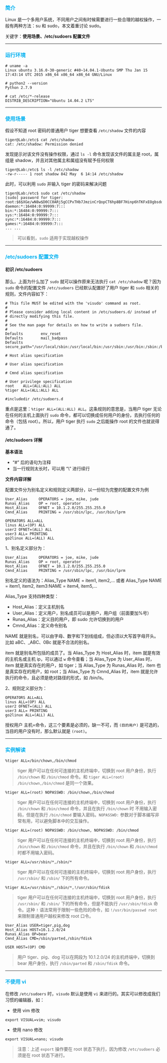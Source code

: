 ### <font color=#00b0f0>简介</font>

Linux 是一个多用户系统，不同用户之间有时候需要进行一些合理的越权操作，一般有两种方法：su 和 sudo，本文着重讨论 sudo。

关键字：**使用场景、/etc/sudoers 配置文件**

---

### <font color=#00b0f0>运行环境</font>

```
# uname -a
Linux ubuntu 3.16.0-30-generic #40~14.04.1-Ubuntu SMP Thu Jan 15 17:43:14 UTC 2015 x86_64 x86_64 x86_64 GNU/Linux

# python2 --version
Python 2.7.9

# cat /etc/*-release
DISTRIB_DESCRIPTION="Ubuntu 14.04.2 LTS"
```

---

### <font color=#00b0f0>使用场景</font>

假设不知道 root 密码的普通用户 tiger 想要查看 `/etc/shadow` 文件的内容

```
tiger@Lab:/etc$ cat /etc/shadow
cat: /etc/shadow: Permission denied
```

发现提示对该文件没有操作权限，通过 `ls -l` 命令发现该文件的属主是 root，属组是 shadow，并且对其他属主和属组没有赋予任何权限

```
tiger@Lab:/etc$ ls -l /etc/shadow
-rw-r----- 1 root shadow 842 May  6 14:14 /etc/shadow
```

此时，可以利用 `sudo` 并输入 tiger 的密码来解决问题

```
tiger@Lab:/etc$ sudo cat /etc/shadow
[sudo] password for tiger:
root:$6$XGe/wN8w$D0CC0ARj5gCCPxTHb7JmzinCrQopCT6hp8BF7Hinp6hTKFxEOgbsdqyB9HLifahJq7R2fP8XmGnyHlM4JVL9L/:17657:0:99999:7:::
daemon:*:16484:0:99999:7:::
bin:*:16484:0:99999:7:::
sys:*:16484:0:99999:7:::
sync:*:16484:0:99999:7:::
games:*:16484:0:99999:7:::
... ...
```

> 可以看到，`sudo` 适用于实现越权操作

---

### <font color=#00b0f0>/etc/sudoers 配置文件</font>

#### 初识 /etc/sudoers

那么，上面为什么加了 `sudo` 就可以操作原来无法执行 `cat /etc/shadow` 呢？因为 `sudo` 命令的配置文件 `/etc/sudoers` 已经默认配置好了用户 tiger 和 `sudo` 相关的规则，文件内容如下：

```
# This file MUST be edited with the 'visudo' command as root.
#
# Please consider adding local content in /etc/sudoers.d/ instead of
# directly modifying this file.
#
# See the man page for details on how to write a sudoers file.
#
Defaults        env_reset
Defaults        mail_badpass
Defaults        secure_path="/usr/local/sbin:/usr/local/bin:/usr/sbin:/usr/bin:/sbin:/bin"

# Host alias specification

# User alias specification

# Cmnd alias specification

# User privilege specification
root    ALL=(ALL:ALL) ALL
%tiger ALL=(ALL:ALL) ALL

#includedir /etc/sudoers.d
```

重点是这里：`%tiger ALL=(ALL:ALL) ALL`。这条规则的意思是，当用户 tiger 无论在任何的主机上面执行 `sudo` 命令，都可以切换成任何用户的身份，去执行任何的命令（包括 root）。所以，用户 tiger 执行 `sudo` 之后能操作 root 的文件也就说得通了。

#### /etc/sudoers 详解

**基本语法**

- “#” 后的语句为注释
- 当一行规则太长时，可以用 “\” 进行续行

**文件内容详解**

配置文件分为别名定义和规则定义两部分，以一份较为完整的配置文件为例

```
User_Alias     OPERATORS = joe, mike, jude
Runas_Alias    OP = root, operator
Host_Alias     OFNET = 10.1.2.0/255.255.255.0
Cmnd_Alias     PRINTING = /usr/sbin/lpc, /usr/bin/lprm

OPERATORS ALL=ALL
linus ALL=(OP) ALL
user2 OFNET=(ALL) ALL
user3 ALL= PRINTING
go2linux ALL=(ALL) ALL
```

1、别名定义部分为：

```
User_Alias     OPERATORS = joe, mike, jude
Runas_Alias    OP = root, operator
Host_Alias     OFNET = 10.1.2.0/255.255.255.0
Cmnd_Alias     PRINTING = /usr/sbin/lpc, /usr/bin/lprm
```

别名定义的语法为：Alias_Type NAME = item1, item2,... 或者 Alias_Type NAME = item1, item2, item3:NAME = item4, item5,...

Alias_Type 支持四种类型：

- Host_Alias：定义主机别名
- User_Alias：定义用户，别名成员可以是用户，用户组（前面要加%号）
- Runas_Alias：定义目的用户，即 sudo 允许切换到的用户
- Cmnd_Alias：定义命令别名

NAME 就是别名，可以由字母、数字和下划线组成，但必须以大写首字母开头。比如 aBC、_ABC、0Bc 就是不合法的别名。

item 就是别名所包括的成员了。当 Alias_Type 为 Host_Alias 时，item 就是有效的主机名或主机 ip，可以通过 `w` 命令查看；当 Alias_Type 为 User_Alias 时，item 就是真实存在的用户，如 tiger；当 Alias_Type 为 Runas_Alias 时，item 也是真实存在的用户，如 root；当 Alias_Type 为 Cmnd_Alias 时，item 就是允许执行的命令，且必须是绝对路径的形式，如 /bin/ls。

2、规则定义部分为：

```
OPERATORS ALL=ALL
linus ALL=(OP) ALL
user2 OFNET=(ALL) ALL
user3 ALL= PRINTING
go2linux ALL=(ALL) ALL
```

授权用户 主机=命令，这三个要素是必须的，缺一不可，而 `(目的用户)` 是可选的，当目的用户没有时，那么默认就是 `(root)`。

---

### <font color=#00b0f0>实例解读</font>

```
%tiger ALL=/bin/chown,/bin/chmod
```

> tiger 用户可以在任何可连接的主机终端中，切换到 root 用户身份，执行 `/bin/chown` 和 `/bin/chmod` 命令。和 `tiger ALL=(root) /bin/chown,/bin/chmod` 是同一个效果。

```
%tiger ALL=(root) NOPASSWD: /bin/chown,/bin/chmod
```

> tiger 用户可以在任何可连接的主机终端中，切换到 root 用户身份，执行 `/bin/chown` 和 `/bin/chmod` 命令，并且在执行 `/bin/chown` 时 不用输入密码，但是在执行 `/bin/chmod` 要输入密码。`NOPASSWD:` 参数对于脚本编写非常有用，可以避免脚本中的交互操作。

```
%tiger ALL=(root) NOPASSWD: /bin/chown, NOPASSWD: /bin/chmod
```

> tiger 用户可以在任何可连接的主机终端中，切换到 root 用户身份，执行 `/bin/chown` 和 `/bin/chmod` 命令，并且在执行 `/bin/chown` 和 `/bin/chmod` 时都不用输入密码。

```
%tiger ALL=/usr/sbin/*,/sbin/*
```

> tiger 用户可以在任何可连接的主机终端中，切换到 root 用户身份，执行 `/usr/sbin/` 和 `/sbin/` 下的所有命令。

```
%tiger ALL=/usr/sbin/*,/sbin/*,!/usr/sbin/fdisk
```

> tiger 用户可以在任何可连接的主机终端中，切换到 root 用户身份，执行 `/usr/sbin/` 和 `/sbin/` 下的所有命令，但是不能执行 `/usr/sbin/fdisk` 命令。这种 `!` 语法常用于限制一些危险的命令，如 `!/usr/bin/passwd root` 来限制普通用户越权来修改 root 口令。

```
User_Alias USER=tiger,pig,dog 
Host_Alias HOST=10.1.2.0/24
Runas_Alias OP=bear
Cmnd_Alias CMD=/sbin/parted,/sbin/fdisk

USER HOST=(OP) CMD
```

> 用户 tiger、pig、dog 可以在网段为 10.1.2.0/24 的主机终端中，切换到 bear 用户身份，执行 `/sbin/parted` 和 `/sbin/fdisk` 命令。

---

### <font color=#00b0f0>不使用 vi </font>

在修改 `/etc/sudoers` 时，`visudo` 默认是使用 `vi` 来进行的。其实可以修改成我们习惯的编辑器，如：

- 使用 vim 修改 

```
export VISUAL=vim; visudo
```

- 使用 nano 修改

```
export VISUAL=nano; visudo
```

> 注意：上述 `export` 操作要在 root 状态下执行，因为修改 `/etc/sudoers` 必须是在 root 状态下进行。
